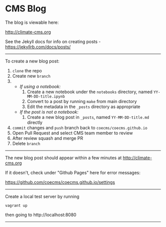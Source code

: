 CMS Blog
========

The blog is viewable here:

http://climate-cms.org

See the Jekyll docs for info on creating posts - https://jekyllrb.com/docs/posts/

---
To create a new blog post:

1. `clone` the repo
2. Create new `branch`
3. 
    - *If using a notebook:*
        1. Create a new notebook under the `notebooks` directory, named `YY-MM-DD-title.ipynb`
        2. Convert to a post by running `make` from main directory
        3. Edit the metadata in the `_posts` directory as appropriate
    - *If the post is not a notebook:*
        1. Create a new blog post in `_posts`, named `YY-MM-DD-title.md` directly
4. `commit` changes and `push` branch back to `coecms/coecms.github.io`
5. Open Pull Request and select CMS team member to review
6. After review squash and merge PR
7. Delete `branch`

---
The new blog post should appear within a few minutes at http://climate-cms.org 

If it doesn't, check under "Github Pages" here for error messages:

https://github.com/coecms/coecms.github.io/settings

---

Create a local test server by running

    vagrant up

then going to http://localhost:8080

---


